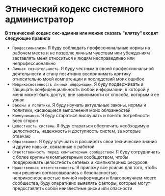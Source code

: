 # Этнический кодекс системного администратор

**В этнический кодекс сис-админа или можно сказать "клятву" входят следующие правила**

- `Профессионализм`. Я буду соблюдать профессиональные нормы на рабочем месте и не позволю личным чувствам или убеждениям заставлять меня относиться к людям несправедливо или непрофессионально
- `Личная сознательность`. Я буду честным в своей профессиональной деятельности и стану позитивно воспринимать критику относительно моей компетенции и последствий моих ошибок
- `Неприкосновенность личной информации`. Я буду поддерживать и защищать конфиденциальность любой информации, к которой у меня может быть доступ, вне зависимости от способа, которым я ее узнал
- `Законы и политики`. Я буду изучать актуальные законы, нормы и политики, касающиеся выполнения моих обязанностей
- `Коммуникация`. Я буду стараться выслушать и понять потребности всех сторон
- `Целостность системы`. Я буду стараться обеспечить необходимую целостность, надежность и доступность систем, за которые отвечаю
- `Образование`. Я буду улучшать и расширять свои технические знания и другие навыки, связанные с работой
- `Ответственность перед компьютерным сообществом`. Я буду сотрудничать с более крупным компьютерным сообществом, чтобы поддерживать целостность сетевых и компьютерных ресурсов
- `Нравственная ответственность`. Я приложу все усилия для того, чтобы мои решения согласовывались с безопасностью, неприкосновенностью личной информации и благополучием моего сообщества, буду
  оперативно выявлять факторы, которые могут предоставлять собой неизвестные риски или опасности
